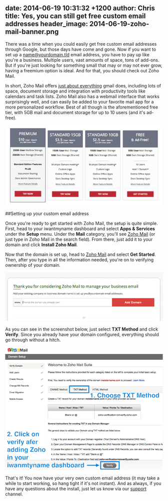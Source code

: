 date: 2014-06-19 10:31:32 +1200
author: Chris
title: Yes, you can still get free custom email addresses
header_image: 2014-06-19-zoho-mail-banner.png
----

<!-- excerpt -->

There was a time when you could easily get free custom email addresses through Google, but those days have come and gone. Now if you want to set up a name@yourdomain.tld email address, you have to pay up like you're a business. Multiple users, vast amounts of space, tons of add-ons. But if you're just looking for something small that may or may not ever grow, having a freemium option is ideal. And for that, you should check out Zoho Mail.

In short, Zoho Mail offers [just about everything](https://www.zoho.com/mail/zohomail-pricing2.html) gmail does, including lots of space, document storage and integration with productivity tools like calendars and task lists. Zoho Mail also has a webmail interface that works surprisingly well, and can easily be added to your favorite mail app for a more personalized workflow. Best of all though is the aforementioned free tier, with 5GB mail and document storage for up to 10 users (and it's ad-free).

<!-- /excerpt -->

![Tiers](/media/2014-06-19-zoho-tiers.png)

##Setting up your custom email address

Once you're ready to get started with Zoho Mail, the setup is quite simple. First, head to your iwantmyname dashboard and select **Apps & Services** under the **Setup** menu. Under the **Mail** category, you'll see [Zoho Mail](https://iwantmyname.com/features/applications/custom-domain-apps/zoho/email-hosting-and-online-office-suite) (or just type in Zoho Mail in the search field). From there, just add it to your domain and click **Install Zoho Mail**.

Now that the domain is set up, head to [Zoho Mail](http://www.zoho.com/mail/zohomail-pricing.html) and select **Get Started**. Then, after you type in all the information needed, you're on to verifying ownership of your domain.

![Zoho Domain](/media/2014-06-19-zoho-domain.png)

As you can see in the screenshot below, just select **TXT Method** and click **Verify**. Since you already have your domain configured, everything should go through without a hitch.

![Verify](/media/2014-06-19-zoho-verify.png)

That's it! You now have your very own custom email address (it may take a while to start working, so hang tight if it's not instant). And as always, if you have any questions about the install, just let us know via our [support](https://iwantmyname.com/support) channel.
